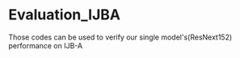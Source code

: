 # Evaluation_IJBA
Those codes can be used to verify our single model's(ResNext152) performance on IJB-A 
